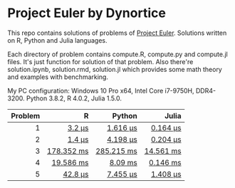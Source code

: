# Project Euler by Dynortice

This repo contains solutions of problems of [Project Euler](https://projecteuler.net/).
Solutions written on R, Python and Julia languages.

Each directory of problem contains compute.R, compute.py and compute.jl files. It's just function for solution of that problem. Also there're solution.ipynb, solution.rmd, solution.jl which provides some math theory and examples with benchmarking.

My PC configuration: Windows 10 Pro x64, Intel Core i7-9750H, DDR4-3200. Python 3.8.2, R 4.0.2, Julia 1.5.0.

Problem | R | Python | Julia
-: | -: | -: | -:
1 | [3.2 µs](https://github.com/Dynortice/Project-Euler/blob/master/problem_0001/solution.rmd) | [1.616 µs](https://github.com/Dynortice/Project-Euler/blob/master/problem_0001/solution.ipynb) | [0.164 µs](https://github.com/Dynortice/Project-Euler/blob/master/problem_0001/solution.jl)
2 | [1.4 µs]((https://github.com/Dynortice/Project-Euler/blob/master/problem_0002/solution.rmd)) | [4.198 µs](https://github.com/Dynortice/Project-Euler/blob/master/problem_0002/solution.ipynb) | [0.204 µs](https://github.com/Dynortice/Project-Euler/blob/master/problem_0002/solution.jl)
3 | [178.352 ms]((https://github.com/Dynortice/Project-Euler/blob/master/problem_0003/solution.rmd)) | [285.215 ms](https://github.com/Dynortice/Project-Euler/blob/master/problem_0003/solution.ipynb) | [14.561 ms](https://github.com/Dynortice/Project-Euler/blob/master/problem_0003/solution.jl)
4 | [19.586 ms]((https://github.com/Dynortice/Project-Euler/blob/master/problem_0004/solution.rmd)) | [8.09 ms](https://github.com/Dynortice/Project-Euler/blob/master/problem_0004/solution.ipynb) | [0.146 ms]((https://github.com/Dynortice/Project-Euler/blob/master/problem_0004/solution.jl))
5 | [42.8 µs]((https://github.com/Dynortice/Project-Euler/blob/master/problem_0005/solution.rmd)) | [7.455 µs](https://github.com/Dynortice/Project-Euler/blob/master/problem_0005/solution.ipynb) | [1.408 µs]((https://github.com/Dynortice/Project-Euler/blob/master/problem_0005/solution.jl))